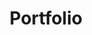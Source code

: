 ---
title: Portfolio
layout: collection
permalink: /portfolio/
collection: portfolio
entries_layout: grid
classes: wide
canonical_url: "https://eganji.github.io/iPage/machine-learning/"
---